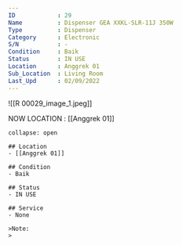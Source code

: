 ```yaml
---
ID            : 29
Name          : Dispenser GEA XXKL-SLR-11J 350W
Type          : Dispenser
Category      : Electronic
S/N           : -
Condition     : Baik
Status        : IN USE
Location      : Anggrek 01
Sub_Location  : Living Room
Last_Upd      : 02/09/2022
---
```



![[R 00029_image_1.jpeg]]



NOW LOCATION : [[Anggrek 01]]

```ad-History
collapse: open

## Location
- [[Anggrek 01]]

## Condition
- Baik

## Status
- IN USE

## Service
- None

>Note:
>


```
